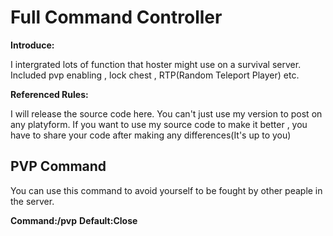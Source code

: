 # Full Command Controller

__Introduce:__

I intergrated lots of function that hoster might use on a survival server.
Included pvp enabling , lock chest , RTP(Random Teleport Player) etc.

__Referenced Rules:__

I will release the source code here.
You can't just use my version to post on any platyform.
If you want to use my source code to make it better , you have to share your code after making any differences(It's up to you)

## PVP Command

You can use this command to avoid yourself to be fought by other peaple in the server.

__Command:/pvp__
__Default:Close__
